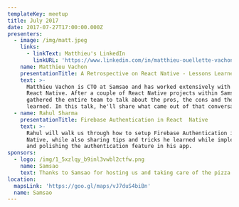 ```yaml
---
templateKey: meetup
title: July 2017
date: 2017-07-27T17:00:00.000Z
presenters:
  - image: /img/matt.jpeg
    links:
      - linkText: Matthieu's LinkedIn
        linkURL: 'https://www.linkedin.com/in/matthieu-ouellette-vachon-b383953/'
    name: Matthieu Vachon
    presentationTitle: A Retrospective on React Native - Lessons Learned
    text: >-
      Matthieu Vachon is CTO at Samsao and has worked extensively with React and
      React Native. After a couple of React Native projects within Samsao, he
      gathered the entire team to talk about the pros, the cons and the lessons
      learned. In this talk, he'll share what came out of that conversation.
  - name: Rahul Sharma
    presentationTitle: Firebase Authentication in React  Native
    text: >-
      Rahul will walk us through how to setup Firebase Authentication in React
      Native, while also sharing tips and tricks he learned while implementing
      and polishing the authentication feature in his app.
sponsors:
  - logo: /img/1_5xzlqy_b9inl3vwbl2ctfw.png
    name: Samsao
    text: Thanks to Samsao for hosting us and taking care of the pizza and beers!
location:
  mapsLink: 'https://goo.gl/maps/vJ7duS4biBn'
  name: Samsao
---
```


